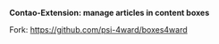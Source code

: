 **Contao-Extension: manage articles in content boxes**

Fork: https://github.com/psi-4ward/boxes4ward